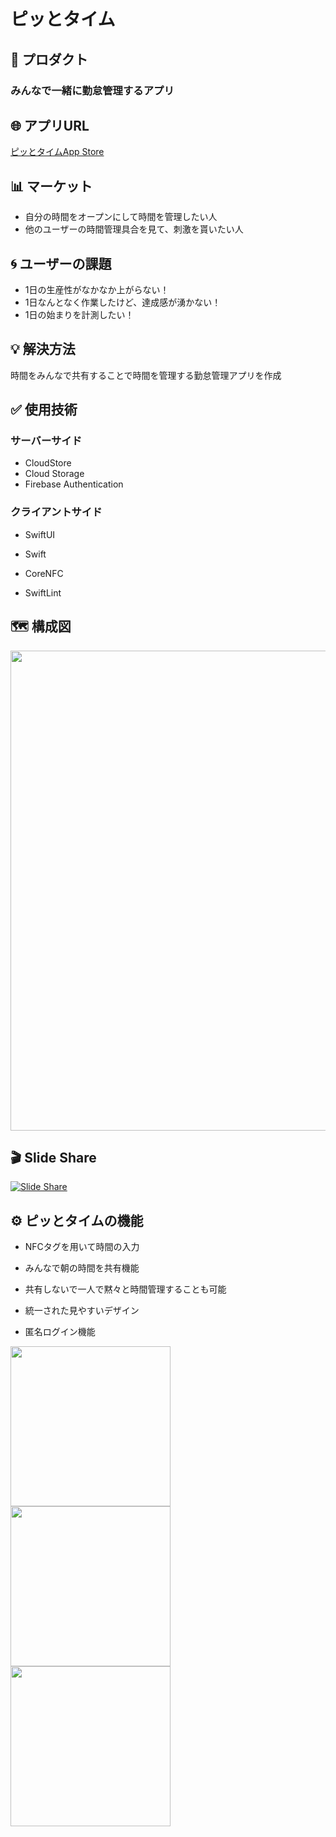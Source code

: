 # ピッとタイム

## **🎉 プロダクト**

### みんなで一緒に勤怠管理するアプリ

## **🌐 アプリURL**

[ピッとタイムApp Store](https://apps.apple.com/jp/app/%E3%83%94%E3%83%83%E3%81%A8%E3%82%BF%E3%82%A4%E3%83%A0/id1543102679)

## **📊 マーケット**

- 自分の時間をオープンにして時間を管理したい人
- 他のユーザーの時間管理具合を見て、刺激を貰いたい人

## **🌀 ユーザーの課題**

- 1日の生産性がなかなか上がらない！
- 1日なんとなく作業したけど、達成感が湧かない！
- 1日の始まりを計測したい！

## **💡 解決方法**

時間をみんなで共有することで時間を管理する勤怠管理アプリを作成

## **✅ 使用技術**

### サーバーサイド

- CloudStore
- Cloud Storage
- Firebase Authentication

### クライアントサイド

- SwiftUI
- Swift
- CoreNFC

- SwiftLint

## **🗺 構成図**
<img src="https://user-images.githubusercontent.com/52638834/101616404-ac74d800-3a52-11eb-95b3-b58cd2d56655.png" width="768px"/>


## **🎬 Slide Share**
[![Slide Share](https://user-images.githubusercontent.com/52638834/103609305-eb6a5080-4f60-11eb-84ed-1cd3082a90d2.png)](https://www.slideshare.net/ssuserb3c00a/ss-240916757)


## **⚙️ ピッとタイムの機能**

- NFCタグを用いて時間の入力

- みんなで朝の時間を共有機能

- 共有しないで一人で黙々と時間管理することも可能

- 統一された見やすいデザイン

- 匿名ログイン機能

<p text-align="center">
<img src="https://user-images.githubusercontent.com/52638834/101588979-e6ca7f00-3a2a-11eb-8a1e-d2088fcf7b30.jpg" width="256px"/>
<img src="https://user-images.githubusercontent.com/52638834/101588994-edf18d00-3a2a-11eb-9e05-a13dbab04a81.jpg" width="256px"/>
<img src="https://user-images.githubusercontent.com/52638834/101588991-ec27c980-3a2a-11eb-8282-dcbfcd3f9a14.jpg" width="256px"/>
</p>
